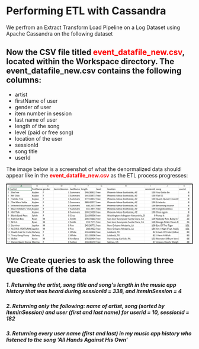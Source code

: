 # Performing ETL with Cassandra

We perfrom an Extract Transform Load Pipeline on a Log Dataset using Apache Cassandra on the following dataset

## Now the CSV file titled <font color=red>event_datafile_new.csv</font>, located within the Workspace directory.  The event_datafile_new.csv contains the following columns:

- artist 
- firstName of user
- gender of user
- item number in session
- last name of user
- length of the song
- level (paid or free song)
- location of the user
- sessionId
- song title
- userId

The image below is a screenshot of what the denormalized data should appear like in the <font color=red>**event_datafile_new.csv**</font> as the ETL process progresses:<br>

![Dataset](https://github.com/swastiknath/super-sniffle/raw/master/image_of_cassandra_etl.jpeg)

## We Create queries to ask the following three questions of the data

##### 1. Returning the artist, song title and song's length in the music app history that was heard during  sessionId = 338, and itemInSession  = 4


##### 2. Returning only the following: name of artist, song (sorted by itemInSession) and user (first and last name) for userid = 10, sessionid = 182
    

##### 3. Returning every user name (first and last) in my music app history who listened to the song 'All Hands Against His Own'

